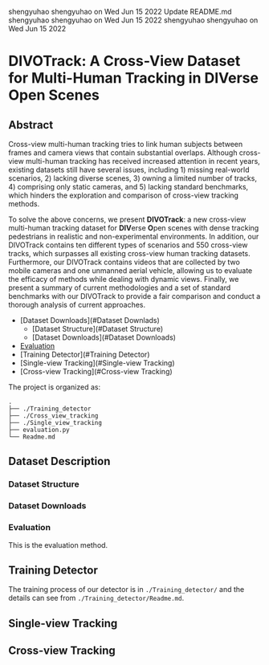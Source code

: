 shengyuhao
shengyuhao
on Wed Jun 15 2022
Update README.md
shengyuhao
shengyuhao
on Wed Jun 15 2022
shengyuhao
shengyuhao
on Wed Jun 15 2022
# DIVOTrack: A Cross-View Dataset for Multi-Human Tracking in DIVerse Open Scenes
## Abstract
Cross-view multi-human tracking tries to link human subjects between frames and camera views that contain substantial overlaps. Although cross-view multi-human tracking has received increased attention in recent years, existing datasets still have several issues, including 1) missing real-world scenarios, 2) lacking diverse scenes, 3) owning a limited number of tracks, 4) comprising only static cameras, and 5) lacking standard benchmarks, which hinders the exploration and comparison of cross-view tracking methods.

To solve the above concerns, we present **DIVOTrack**: a new cross-view multi-human tracking dataset for **DIV**erse **O**pen scenes with dense tracking pedestrians in realistic and non-experimental environments. In addition, our DIVOTrack contains ten different types of scenarios and 550 cross-view tracks, which surpasses all existing cross-view human tracking datasets. Furthermore, our DIVOTrack contains videos that are collected by two mobile cameras and one unmanned aerial vehicle, allowing us to evaluate the efficacy of methods while dealing with dynamic views. Finally, we present a summary of current methodologies and a set of standard benchmarks with our DIVOTrack to provide a fair comparison and conduct a thorough analysis of current approaches.

- [Dataset Downloads](#Dataset Downlads)
  - [Dataset Structure](#Dataset Structure)
  - [Dataset Downloads](#Dataset Downloads)
- [Evaluation](#Evaluation)
- [Training Detector](#Training Detector)
- [Single-view Tracking](#Single-view Tracking)
- [Cross-view Tracking](#Cross-view Tracking)

The project is organized as:
```
.
├── ./Training_detector
├── ./Cross_view_tracking
├── ./Single_view_tracking
├── evaluation.py
└── Readme.md
```

## Dataset Description
### Dataset Structure
### Dataset Downloads

### Evaluation
This is the evaluation method.

## Training Detector
The training process of our detector is in ```./Training_detector/``` and the details can see from  ```./Training_detector/Readme.md```.
## Single-view Tracking

## Cross-view Tracking
